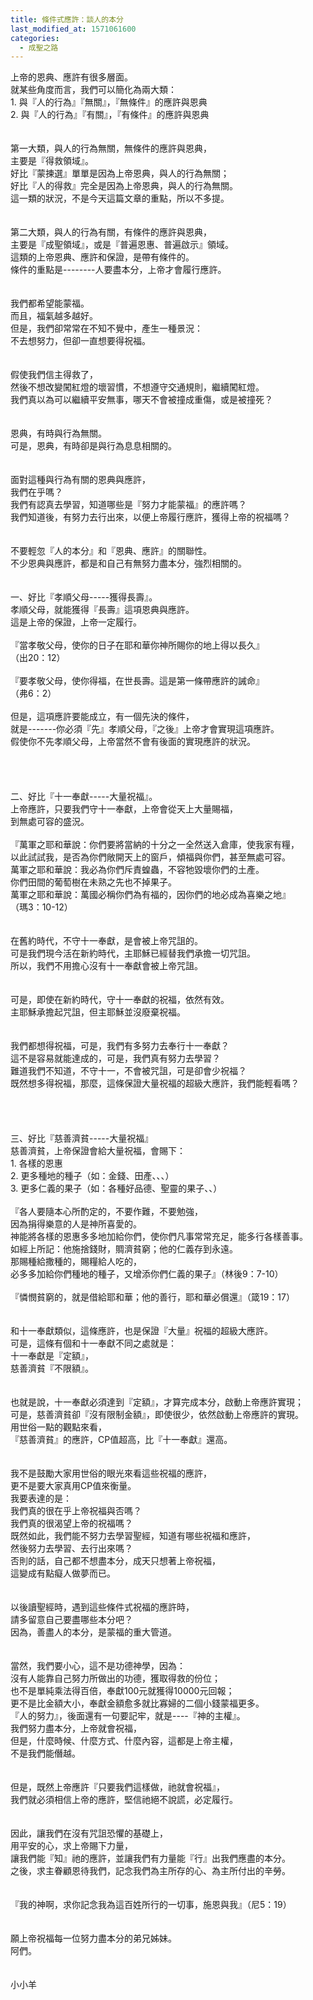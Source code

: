 ```yaml
---
title: 條件式應許：談人的本分
last_modified_at: 1571061600
categories:
  - 成聖之路
---
```


<div>上帝的恩典、應許有很多層面。</div>

<div>就某些角度而言，我們可以簡化為兩大類：</div>

<div>1.<span style="white-space:pre"> </span>與『人的行為』『無關』，『無條件』的應許與恩典</div>

<div>2.<span style="white-space:pre"> </span>與『人的行為』『有關』，『有條件』的應許與恩典</div>

<div>&nbsp;</div>

<div>&nbsp;</div>

<div>第一大類，與人的行為無關，無條件的應許與恩典，</div>

<div>主要是『得救領域』。</div>

<div>好比『蒙揀選』單單是因為上帝恩典，與人的行為無關；</div>

<div>好比『人的得救』完全是因為上帝恩典，與人的行為無關。</div>

<div>這一類的狀況，不是今天這篇文章的重點，所以不多提。</div>

<div>&nbsp;</div>

<div>&nbsp;</div>

<div>第二大類，與人的行為有關，有條件的應許與恩典，</div>

<div>主要是『成聖領域』，或是『普遍恩惠、普遍啟示』領域。</div>

<div>這類的上帝恩典、應許和保證，是帶有條件的。</div>

<div>條件的重點是--------人要盡本分，上帝才會履行應許。</div>

<div>&nbsp;</div>

<div>&nbsp;</div>

<div>我們都希望能蒙福。</div>

<div>而且，福氣越多越好。</div>

<div>但是，我們卻常常在不知不覺中，產生一種景況：</div>

<div>不去想努力，但卻一直想要得祝福。</div>

<div>&nbsp;</div>

<div>&nbsp;</div>

<div>假使我們信主得救了，</div>

<div>然後不想改變闖紅燈的壞習慣，不想遵守交通規則，繼續闖紅燈。</div>

<div>我們真以為可以繼續平安無事，哪天不會被撞成重傷，或是被撞死？</div>

<div>&nbsp;</div>

<div>&nbsp;</div>

<div>恩典，有時與行為無關。</div>

<div>可是，恩典，有時卻是與行為息息相關的。</div>

<div>&nbsp;</div>

<div>&nbsp;</div>

<div>面對這種與行為有關的恩典與應許，</div>

<div>我們在乎嗎？</div>

<div>我們有認真去學習，知道哪些是『努力才能蒙福』的應許嗎？</div>

<div>我們知道後，有努力去行出來，以便上帝履行應許，獲得上帝的祝福嗎？</div>

<div>&nbsp;</div>

<div>&nbsp;</div>

<div>不要輕忽『人的本分』和『恩典、應許』的關聯性。</div>

<div>不少恩典與應許，都是和自己有無努力盡本分，強烈相關的。</div>

<div>&nbsp;</div>

<div>&nbsp;</div>

<div>一、好比『孝順父母-----獲得長壽』。</div>

<div>孝順父母，就能獲得『長壽』這項恩典與應許。</div>

<div>這是上帝的保證，上帝一定履行。</div>

<div>&nbsp;</div>

<div>『當孝敬父母，使你的日子在耶和華你神所賜你的地上得以長久』</div>

<div>（出20：12）</div>

<div>&nbsp;</div>

<div>『要孝敬父母，使你得福，在世長壽。這是第一條帶應許的誡命』</div>

<div>（弗6：2）</div>

<div>&nbsp;</div>

<div>但是，這項應許要能成立，有一個先決的條件，</div>

<div>就是-------你必須『先』孝順父母，『之後』上帝才會實現這項應許。</div>

<div>假使你不先孝順父母，上帝當然不會有後面的實現應許的狀況。</div>

<div>&nbsp;</div>

<div>&nbsp;</div>

<div>&nbsp;</div>

<div>&nbsp;</div>

<div>二、好比『十一奉獻-----大量祝福』。</div>

<div>上帝應許，只要我們守十一奉獻，上帝會從天上大量賜福，</div>

<div>到無處可容的盛況。</div>

<div>&nbsp;</div>

<div>『萬軍之耶和華說：你們要將當納的十分之一全然送入倉庫，使我家有糧，</div>

<div>以此試試我，是否為你們敞開天上的窗戶，傾福與你們，甚至無處可容。</div>

<div>萬軍之耶和華說：我必為你們斥責蝗蟲，不容牠毀壞你們的土產。</div>

<div>你們田間的葡萄樹在未熟之先也不掉果子。</div>

<div>萬軍之耶和華說：萬國必稱你們為有福的，因你們的地必成為喜樂之地』</div>

<div>（瑪3：10-12）</div>

<div>&nbsp;</div>

<div>&nbsp;</div>

<div>在舊約時代，不守十一奉獻，是會被上帝咒詛的。</div>

<div>可是我們現今活在新約時代，主耶穌已經替我們承擔一切咒詛。</div>

<div>所以，我們不用擔心沒有十一奉獻會被上帝咒詛。</div>

<div>&nbsp;</div>

<div>&nbsp;</div>

<div>可是，即使在新約時代，守十一奉獻的祝福，依然有效。</div>

<div>主耶穌承擔起咒詛，但主耶穌並沒廢棄祝福。</div>

<div>&nbsp;</div>

<div>&nbsp;</div>

<div>我們都想得祝福，可是，我們有多努力去奉行十一奉獻？</div>

<div>這不是容易就能達成的，可是，我們真有努力去學習？</div>

<div>難道我們不知道，不守十一，不會被咒詛，可是卻會少祝福？</div>

<div>既然想多得祝福，那麼，這條保證大量祝福的超級大應許，我們能輕看嗎？</div>

<div>&nbsp;</div>

<div>&nbsp;</div>

<div>&nbsp;</div>

<div>&nbsp;</div>

<div>三、好比『慈善濟貧-----大量祝福』</div>

<div>慈善濟貧，上帝保證會給大量祝福，會賜下：</div>

<div>1.<span style="white-space:pre"> </span>各樣的恩惠</div>

<div>2.<span style="white-space:pre"> </span>更多種地的種子（如：金錢、田產、、、）</div>

<div>3.<span style="white-space:pre"> </span>更多仁義的果子（如：各種好品德、聖靈的果子、、）</div>

<div>&nbsp;</div>

<div>『各人要隨本心所酌定的，不要作難，不要勉強，</div>

<div>因為捐得樂意的人是神所喜愛的。</div>

<div>神能將各樣的恩惠多多地加給你們，使你們凡事常常充足，能多行各樣善事。</div>

<div>如經上所記：他施捨錢財，賙濟貧窮；他的仁義存到永遠。</div>

<div>那賜種給撒種的，賜糧給人吃的，</div>

<div>必多多加給你們種地的種子，又增添你們仁義的果子』（林後9：7-10）</div>

<div>&nbsp;</div>

<div>『憐憫貧窮的，就是借給耶和華；他的善行，耶和華必償還』（箴19：17）</div>

<div>&nbsp;</div>

<div>&nbsp;</div>

<div>和十一奉獻類似，這條應許，也是保證『大量』祝福的超級大應許。</div>

<div>可是，這條有個和十一奉獻不同之處就是：</div>

<div>十一奉獻是『定額』，</div>

<div>慈善濟貧『不限額』。</div>

<div>&nbsp;</div>

<div>&nbsp;</div>

<div>也就是說，十一奉獻必須達到『定額』，才算完成本分，啟動上帝應許實現；</div>

<div>可是，慈善濟貧卻『沒有限制金額』，即使很少，依然啟動上帝應許的實現。</div>

<div>用世俗一點的觀點來看，</div>

<div>『慈善濟貧』的應許，CP值超高，比『十一奉獻』還高。</div>

<div>&nbsp;</div>

<div>&nbsp;</div>

<div>我不是鼓勵大家用世俗的眼光來看這些祝福的應許，</div>

<div>更不是要大家真用CP值來衡量。</div>

<div>我要表達的是：</div>

<div>我們真的很在乎上帝祝福與否嗎？</div>

<div>我們真的很渴望上帝的祝福嗎？</div>

<div>既然如此，我們能不努力去學習聖經，知道有哪些祝福和應許，</div>

<div>然後努力去學習、去行出來嗎？</div>

<div>否則的話，自己都不想盡本分，成天只想著上帝祝福，</div>

<div>這變成有點癡人做夢而已。</div>

<div>&nbsp;</div>

<div>&nbsp;</div>

<div>以後讀聖經時，遇到這些條件式祝福的應許時，</div>

<div>請多留意自己要盡哪些本分吧？</div>

<div>因為，善盡人的本分，是蒙福的重大管道。</div>

<div>&nbsp;</div>

<div>&nbsp;</div>

<div>當然，我們要小心，這不是功德神學，因為：</div>

<div>沒有人能靠自己努力所做出的功德，獲取得救的份位；</div>

<div>也不是單純乘法得百倍，奉獻100元就獲得10000元回報；</div>

<div>更不是比金額大小，奉獻金額愈多就比寡婦的二個小錢蒙福更多。</div>

<div>『人的努力』，後面還有一句要記牢，就是----『神的主權』。</div>

<div>我們努力盡本分，上帝就會祝福，</div>

<div>但是，什麼時候、什麼方式、什麼內容，這都是上帝主權，</div>

<div>不是我們能僭越。</div>

<div>&nbsp;</div>

<div>&nbsp;</div>

<div>但是，既然上帝應許『只要我們這樣做，祂就會祝福』，</div>

<div>我們就必須相信上帝的應許，堅信祂絕不說謊，必定履行。</div>

<div>&nbsp;</div>

<div>&nbsp;</div>

<div>因此，讓我們在沒有咒詛恐懼的基礎上，</div>

<div>用平安的心，求上帝賜下力量，</div>

<div>讓我們能『知』祂的應許，並讓我們有力量能『行』出我們應盡的本分。</div>

<div>之後，求主眷顧恩待我們，記念我們為主所存的心、為主所付出的辛勞。</div>

<div>&nbsp;</div>

<div>&nbsp;</div>

<div>『我的神啊，求你記念我為這百姓所行的一切事，施恩與我』（尼5：19）</div>

<div>&nbsp;</div>

<div>&nbsp;</div>

<div>願上帝祝福每一位努力盡本分的弟兄姊妹。</div>

<div>阿們。</div>

<div>&nbsp;</div>

<div>&nbsp;</div>

<div>小小羊</div>

